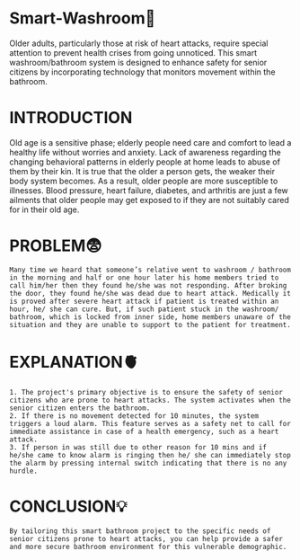 # Smart-Washroom🚽
  Older adults, particularly those at risk of heart attacks, require special attention to prevent health crises from going unnoticed. This smart washroom/bathroom system is designed to enhance safety for senior citizens by incorporating technology that monitors movement within the bathroom.

# INTRODUCTION

  Old age is a sensitive phase; elderly people need care and comfort to lead a healthy life without worries and anxiety. Lack of awareness regarding the changing behavioral patterns in elderly people at home leads to abuse of them by their kin. It is true that the older a person gets, the weaker their body system becomes. As a result, older people are more susceptible to illnesses. Blood pressure, heart failure, diabetes, and arthritis are just a few ailments that older people may get exposed to if they are not suitably cared for in their old age.

# PROBLEM😨

	Many time we heard that someone’s relative went to washroom / bathroom in the morning and half or one hour later his home members tried to call him/her then they found he/she was not responding. After broking the door, they found he/she was dead due to heart attack. Medically it is proved after severe heart attack if patient is treated within an hour, he/ she can cure. But, if such patient stuck in the washroom/ bathroom, which is locked from inner side, home members unaware of the situation and they are unable to support to the patient for treatment.

# EXPLANATION🫀

	1. The project's primary objective is to ensure the safety of senior citizens who are prone to heart attacks. The system activates when the senior citizen enters the bathroom.
	2. If there is no movement detected for 10 minutes, the system triggers a loud alarm. This feature serves as a safety net to call for immediate assistance in case of a health emergency, such as a heart attack.
	3. If person in was still due to other reason for 10 mins and if he/she came to know alarm is ringing then he/ she can immediately stop the alarm by pressing internal switch indicating that there is no any hurdle.   

# CONCLUSION💡 

	By tailoring this smart bathroom project to the specific needs of senior citizens prone to heart attacks, you can help provide a safer and more secure bathroom environment for this vulnerable demographic.
